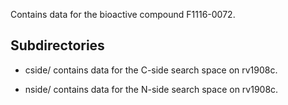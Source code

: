 Contains data for the bioactive compound F1116-0072.

## Subdirectories

- cside/ contains data for the C-side search space on rv1908c.

- nside/ contains data for the N-side search space on rv1908c.

